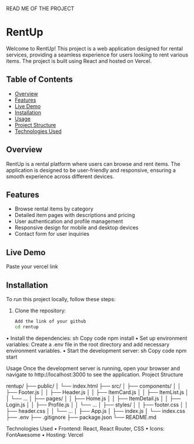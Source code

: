 READ ME OF THE PROJECT

# RentUp

Welcome to RentUp! This project is a web application designed for rental services, providing a seamless experience for users looking to rent various items. The project is built using React and hosted on Vercel.

## Table of Contents

- [Overview](#overview)
- [Features](#features)
- [Live Demo](#live-demo)
- [Installation](#installation)
- [Usage](#usage)
- [Project Structure](#project-structure)
- [Technologies Used](#technologies-used)


## Overview

RentUp is a rental platform where users can browse and rent items. The application is designed to be user-friendly and responsive, ensuring a smooth experience across different devices.

## Features

- Browse rental items by category
- Detailed item pages with descriptions and pricing
- User authentication and profile management
- Responsive design for mobile and desktop devices
- Contact form for user inquiries

## Live Demo

Paste your vercel link

## Installation

To run this project locally, follow these steps:

1. Clone the repository:
   ```sh
   Add the link of your github
   cd rentup

•  Install the dependencies:
sh
Copy code
npm install
•  Set up environment variables: Create a .env file in the root directory and add necessary environment variables.
•  Start the development server:
sh
Copy code
npm start

Usage
Once the development server is running, open your browser and navigate to http://localhost:3000 to see the application.
Project Structure




rentup/
├── public/
│   └── index.html
├── src/
│   ├── components/
│   │   ├── Footer.js
│   │   ├── Header.js
│   │   ├── ItemCard.js
│   │   ├── ItemList.js
│   │   └── ...
│   ├── pages/
│   │   ├── Home.js
│   │   ├── ItemDetail.js
│   │   ├── Login.js
│   │   ├── Profile.js
│   │   └── ...
│   ├── styles/
│   │   ├── footer.css
│   │   ├── header.css
│   │   └── ...
│   ├── App.js
│   ├── index.js
│   └── index.css
├── .env
├── .gitignore
├── package.json
└── README.md


Technologies Used
•	Frontend: React, React Router, CSS
•	Icons: FontAwesome
•	Hosting: Vercel


